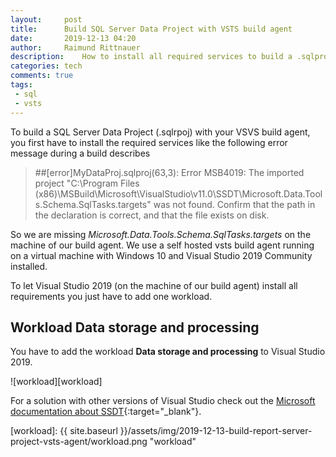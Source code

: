 ```yaml
---
layout:     post
title:      Build SQL Server Data Project with VSTS build agent
date:       2019-12-13 04:20
author:     Raimund Rittnauer
description:    How to install all required services to build a .sqlproj project
categories: tech
comments: true
tags:
 - sql
 - vsts
---
```


To build a SQL Server Data Project (.sqlrpoj) with your VSVS build agent, you first have to install the required services like the following error message during a build describes

> ##[error]MyDataProj.sqlproj(63,3): Error MSB4019: The imported project "C:\Program Files (x86)\MSBuild\Microsoft\VisualStudio\v11.0\SSDT\Microsoft.Data.Tools.Schema.SqlTasks.targets" was not found. Confirm that the path in the <Import> declaration is correct, and that the file exists on disk.

So we are missing _Microsoft.Data.Tools.Schema.SqlTasks.targets_ on the machine of our build agent. We use a self hosted vsts build agent running on a virtual machine with Windows 10 and Visual Studio 2019 Community installed.

To let Visual Studio 2019 (on the machine of our build agent) install all requirements you just have to add one workload.

## Workload Data storage and processing

You have to add the workload __Data storage and processing__ to Visual Studio 2019.

![workload][workload]

For a solution with other versions of Visual Studio check out the [Microsoft documentation about SSDT][1]{:target="_blank"}.

[1]: https://docs.microsoft.com/en-us/sql/ssdt/download-sql-server-data-tools-ssdt?view=sql-server-ver15
[workload]: {{ site.baseurl }}/assets/img/2019-12-13-build-report-server-project-vsts-agent/workload.png "workload"